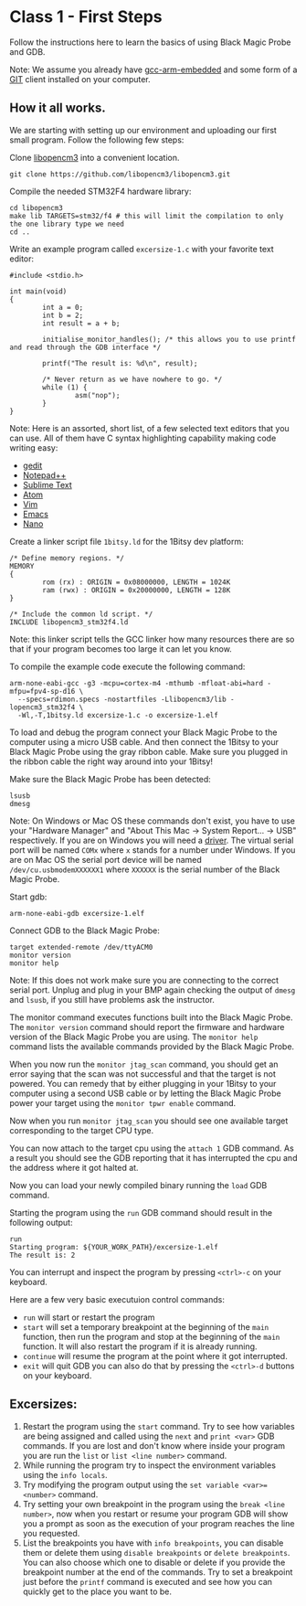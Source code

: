 # Class 1 - First Steps

Follow the instructions here to learn the basics of using Black Magic Probe and GDB.

Note: We assume you already have
[gcc-arm-embedded](https://launchpad.net/gcc-arm-embedded) and some form of a
[GIT](https://git-scm.com/) client installed on your computer.

## How it all works.

We are starting with setting up our environment and uploading our first small
program. Follow the following few steps:

Clone [libopencm3](https://github.com/libopencm3/libopencm3) into a convenient
location.
```
git clone https://github.com/libopencm3/libopencm3.git
```

Compile the needed STM32F4 hardware library:
```
cd libopencm3
make lib TARGETS=stm32/f4 # this will limit the compilation to only the one library type we need
cd ..
```

Write an example program called `excersize-1.c` with your favorite text editor:
```
#include <stdio.h>

int main(void)
{
        int a = 0;
        int b = 2;
        int result = a + b;

        initialise_monitor_handles(); /* this allows you to use printf and read through the GDB interface */

        printf("The result is: %d\n", result);

        /* Never return as we have nowhere to go. */
        while (1) {
                asm("nop");
        }
}
```

Note: Here is an assorted, short list, of a few selected text editors that you
can use. All of them have C syntax highlighting capability making code writing
easy:
* [gedit](https://wiki.gnome.org/Apps/Gedit)
* [Notepad++](https://notepad-plus-plus.org/)
* [Sublime Text](https://www.sublimetext.com/)
* [Atom](https://atom.io/)
* [Vim](http://www.vim.org/)
* [Emacs](https://www.gnu.org/software/emacs/)
* [Nano](https://www.nano-editor.org/)

Create a linker script file `1bitsy.ld` for the 1Bitsy dev platform:
```
/* Define memory regions. */
MEMORY
{
        rom (rx) : ORIGIN = 0x08000000, LENGTH = 1024K
        ram (rwx) : ORIGIN = 0x20000000, LENGTH = 128K
}

/* Include the common ld script. */
INCLUDE libopencm3_stm32f4.ld
```

Note: this linker script tells the GCC linker how many resources there are
so that if your program becomes too large it can let you know.

To compile the example code execute the following command:
```
arm-none-eabi-gcc -g3 -mcpu=cortex-m4 -mthumb -mfloat-abi=hard -mfpu=fpv4-sp-d16 \
  --specs=rdimon.specs -nostartfiles -Llibopencm3/lib -lopencm3_stm32f4 \
  -Wl,-T,1bitsy.ld excersize-1.c -o excersize-1.elf
```

To load and debug the program connect your Black Magic Probe to the computer
using a micro USB cable. And then connect the 1Bitsy to your Black Magic Probe
using the gray ribbon cable. Make sure you plugged in the ribbon cable the right
way around into your 1Bitsy!

Make sure the Black Magic Probe has been detected:
```
lsusb
dmesg
```

Note: On Windows or Mac OS these commands don't exist, you have to use your
"Hardware Manager" and "About This Mac -> System Report... -> USB" respectively.
If you are on Windows you will need a
[driver](http://www.blacksphere.co.nz/downloads/driver.w32.zip). The virtual
serial port will be named `COMx` where `x` stands for a number under Windows.
If you are on Mac OS the serial port device will be named
`/dev/cu.usbmodemXXXXXX1` where `XXXXXX` is the serial number of the Black Magic
Probe.

Start gdb:
```
arm-none-eabi-gdb excersize-1.elf
```

Connect GDB to the Black Magic Probe:
```
target extended-remote /dev/ttyACM0
monitor version
monitor help
```

Note: If this does not work make sure you are connecting to the correct serial
port. Unplug and plug in your BMP again checking the output of `dmesg` and
`lsusb`, if you still have problems ask the instructor.

The monitor command executes functions built into the Black Magic Probe. The
`monitor version` command should report the firmware and hardware version of
the Black Magic Probe you are using. The `monitor help` command lists the
available commands provided by the Black Magic Probe.

When you now run the `monitor jtag_scan` command, you should get an error
saying that the scan was not successful and that the target is not powered. You
can remedy that by either plugging in your 1Bitsy to your computer using a
second USB cable or by letting the Black Magic Probe power your target using
the `monitor tpwr enable` command.

Now when you run `monitor jtag_scan` you should see one available target
corresponding to the target CPU type.

You can now attach to the target cpu using the `attach 1` GDB command. As a
result you should see the GDB reporting that it has interrupted the cpu and the
address where it got halted at.

Now you can load your newly compiled binary running the `load` GDB command.

Starting the program using the `run` GDB command should result in the following
output:
```
run
Starting program: ${YOUR_WORK_PATH}/excersize-1.elf
The result is: 2
```

You can interrupt and inspect the program by pressing `<ctrl>-c` on your
keyboard.

Here are a few very basic executuion control commands:
* `run` will start or restart the program
* `start` will set a temporary breakpoint at the beginning of the `main`
function, then run the program and stop at the beginning of the `main`
function. It will also restart the program if it is already running.
* `continue` will resume the program at the point where it got interrupted.
* `exit` will quit GDB you can also do that by pressing the `<ctrl>-d` buttons
on your keyboard.

## Excersizes:

1. Restart the program using the `start` command. Try to see how variables are
being assigned and called using the `next` and `print <var>` GDB commands. If
you are lost and don't know where inside your program you are run the `list` or
`list <line number>` command.
2. While running the program try to inspect the environment variables using the
`info locals`.
3. Try modifying the program output using the `set variable <var>=<number>`
command.
4. Try setting your own breakpoint in the program using the
`break <line number>`, now when you restart or resume your program GDB will
show you a prompt as soon as the execution of your program reaches the line you
requested.
5. List the breakpoints you have with `info breakpoints`, you can disable them
or delete them using `disable breakpoints` or `delete breakpoints`. You can
also choose which one to disable or delete if you provide the breakpoint number
at the end of the commands. Try to set a breakpoint just before the `printf`
command is executed and see how you can quickly get to the place you want to
be.
